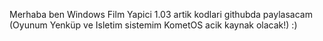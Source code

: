Merhaba ben Windows Film Yapici 1.03 artik kodlari githubda paylasacam (Oyunum Yenküp ve Isletim sistemim KometOS acik kaynak olacak!) :)
